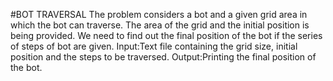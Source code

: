 #BOT TRAVERSAL
The problem considers a bot and a given grid area in which the bot can traverse. The area of the grid and the initial position is being provided. We need to find out the final position of the bot if the series of steps of bot are given.
Input:Text file containing the grid size, initial position and the steps to be traversed.
Output:Printing the final position of the bot.